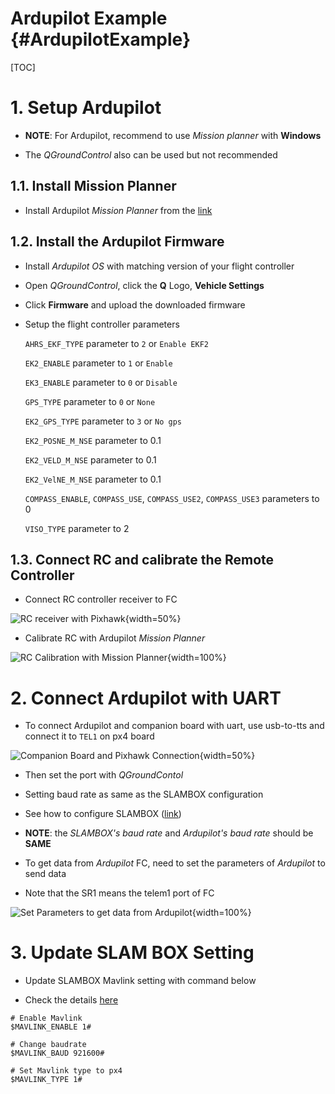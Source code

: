 # Ardupilot Example {#ArdupilotExample}

[TOC]

# 1. Setup Ardupilot

- **NOTE**: For Ardupilot, recommend to use *Mission planner* with **Windows**

- The *QGroundControl* also can be used but not recommended

## 1.1. Install Mission Planner

- Install Ardupilot *Mission Planner* from the [link](https://ardupilot.org/planner/docs/mission-planner-installation.html)

## 1.2. Install the Ardupilot Firmware

- Install *Ardupilot OS* with matching version of your flight controller

- Open *QGroundControl*, click the **Q** Logo, **Vehicle Settings**

<!-- ![](images/vehicle_settings.png) -->

- Click **Firmware** and upload the downloaded firmware

- Setup the flight controller parameters

  `AHRS_EKF_TYPE` parameter to `2` or `Enable EKF2`

  `EK2_ENABLE` parameter to `1` or `Enable`

  `EK3_ENABLE` parameter to `0` or `Disable`

  `GPS_TYPE` parameter to `0` or `None`

  `EK2_GPS_TYPE` parameter to `3` or `No gps`

  `EK2_POSNE_M_NSE` parameter to 0.1

  `EK2_VELD_M_NSE` parameter to 0.1

  `EK2_VelNE_M_NSE` parameter to 0.1

  `COMPASS_ENABLE`, `COMPASS_USE`, `COMPASS_USE2`, `COMPASS_USE3` parameters to 0

  `VISO_TYPE` parameter to 2

<!-- ![ekf2 aid mask](EKF2_AID_MASK.png){width=50%} -->
<!-- ![ekf2 height mode](EKF3_HGT_MODE.png){width=50%} -->

## 1.3. Connect RC and calibrate the Remote Controller

- Connect RC controller receiver to FC

![RC receiver with Pixhawk](ardupilot/rc_connection.jpeg){width=50%}

- Calibrate RC with Ardupilot *Mission Planner*

![RC Calibration with Mission Planner](ardupilot/mp_radio_calibration.png){width=100%}



# 2. Connect Ardupilot with UART
- To connect Ardupilot and companion board with uart, use usb-to-tts and connect it to `TEL1` on px4 board

![Companion Board and Pixhawk Connection](companion_px4_connection.jpg){width=50%}

- Then set the port with *QGroundContol*

- Setting baud rate as same as the SLAMBOX configuration

- See how to configure SLAMBOX ([link](SLAMBOXSetting.html))

- **NOTE**: the *SLAMBOX's baud rate* and *Ardupilot's baud rate* should be **SAME**

<!-- ![Set Serial Baud Rate and Serial Protocol](ardupilot/set_serial1.png){width=50%} -->

- To get data from *Ardupilot* FC, need to set the parameters of *Ardupilot* to send data

- Note that the SR1 means the telem1 port of FC

![Set Parameters to get data from Ardupilot](ardupilot/SR_set_hz.png){width=100%}

# 3. Update SLAM BOX Setting

- Update SLAMBOX Mavlink setting with command below

- Check the details [here](SLAMBOXSetting.html#SLAMBOXSetting-ConfigureSLAMBOX-SLAMBOXMavlinkConfiguration)

```
# Enable Mavlink
$MAVLINK_ENABLE 1#

# Change baudrate
$MAVLINK_BAUD 921600#

# Set Mavlink type to px4
$MAVLINK_TYPE 1#
```
